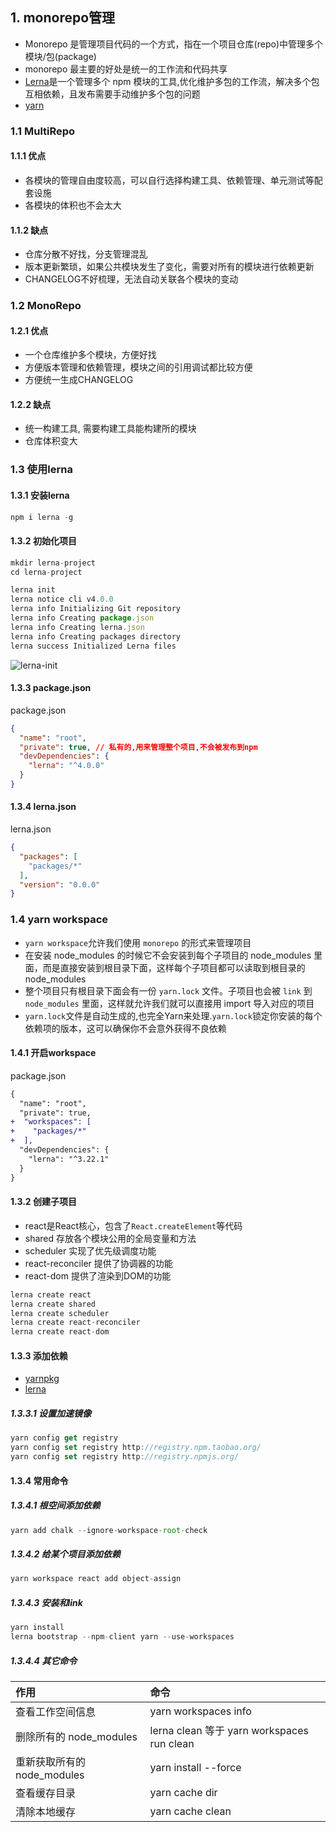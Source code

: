 ## 1. monorepo管理

- Monorepo 是管理项目代码的一个方式，指在一个项目仓库(repo)中管理多个模块/包(package)
- monorepo 最主要的好处是统一的工作流和代码共享
- [Lerna](https://github.com/lerna/lerna)是一个管理多个 npm 模块的工具,优化维护多包的工作流，解决多个包互相依赖，且发布需要手动维护多个包的问题
- [yarn](https://classic.yarnpkg.com/en/docs/cli/)

### 1.1 MultiRepo

#### 1.1.1 优点

- 各模块的管理自由度较高，可以自行选择构建工具、依赖管理、单元测试等配套设施
- 各模块的体积也不会太大

#### 1.1.2 缺点

- 仓库分散不好找，分支管理混乱
- 版本更新繁琐，如果公共模块发生了变化，需要对所有的模块进行依赖更新
- CHANGELOG不好梳理，无法自动关联各个模块的变动

### 1.2 MonoRepo

#### 1.2.1 优点

- 一个仓库维护多个模块，方便好找
- 方便版本管理和依赖管理，模块之间的引用调试都比较方便
- 方便统一生成CHANGELOG

#### 1.2.2 缺点

- 统一构建工具, 需要构建工具能构建所的模块
- 仓库体积变大

### 1.3 使用lerna

#### 1.3.1 安装lerna

```js
npm i lerna -g
```

#### 1.3.2 初始化项目

```js
mkdir lerna-project
cd lerna-project

lerna init
lerna notice cli v4.0.0
lerna info Initializing Git repository
lerna info Creating package.json
lerna info Creating lerna.json
lerna info Creating packages directory
lerna success Initialized Lerna files
```

![lerna-init](http://wuxiao-tech-doc.oss-cn-hangzhou.aliyuncs.com/2022-02-28-125809.png)

#### 1.3.3 package.json

package.json

```json
{
  "name": "root",
  "private": true, // 私有的,用来管理整个项目,不会被发布到npm
  "devDependencies": {
    "lerna": "^4.0.0"
  }
}
```

#### 1.3.4 lerna.json

lerna.json

```json
{
  "packages": [
    "packages/*"
  ],
  "version": "0.0.0"
}
```

### 1.4 yarn workspace

- `yarn workspace`允许我们使用 `monorepo` 的形式来管理项目
- 在安装 node_modules 的时候它不会安装到每个子项目的 node_modules 里面，而是直接安装到根目录下面，这样每个子项目都可以读取到根目录的 node_modules
- 整个项目只有根目录下面会有一份 `yarn.lock` 文件。子项目也会被 `link` 到 `node_modules` 里面，这样就允许我们就可以直接用 import 导入对应的项目
- `yarn.lock`文件是自动生成的,也完全Yarn来处理.`yarn.lock`锁定你安装的每个依赖项的版本，这可以确保你不会意外获得不良依赖

#### 1.4.1 开启workspace

package.json

```diff
{
  "name": "root",
  "private": true, 
+  "workspaces": [
+    "packages/*"
+  ],
  "devDependencies": {
    "lerna": "^3.22.1"
  }
}
```

#### 1.3.2 创建子项目

- react是React核心，包含了`React.createElement`等代码
- shared 存放各个模块公用的全局变量和方法
- scheduler 实现了优先级调度功能
- react-reconciler 提供了协调器的功能
- react-dom 提供了渲染到DOM的功能

```js
lerna create react
lerna create shared
lerna create scheduler
lerna create react-reconciler
lerna create react-dom
```

#### 1.3.3 添加依赖

- [yarnpkg](https://classic.yarnpkg.com/en/docs/cli)
- [lerna](https://github.com/lerna/lerna#readme)

##### 1.3.3.1 设置加速镜像

```js
yarn config get registry
yarn config set registry http://registry.npm.taobao.org/
yarn config set registry http://registry.npmjs.org/
```

#### 1.3.4 常用命令

##### 1.3.4.1 根空间添加依赖

```js
yarn add chalk --ignore-workspace-root-check
```

##### 1.3.4.2 给某个项目添加依赖

```js
yarn workspace react add object-assign
```

##### 1.3.4.3 安装和link

```js
yarn install
lerna bootstrap --npm-client yarn --use-workspaces
```

##### 1.3.4.4 其它命令

| 作用                        | 命令                                       |
| :-------------------------- | :----------------------------------------- |
| 查看工作空间信息            | yarn workspaces info                       |
| 删除所有的 node_modules     | lerna clean 等于 yarn workspaces run clean |
| 重新获取所有的 node_modules | yarn install --force                       |
| 查看缓存目录                | yarn cache dir                             |
| 清除本地缓存                | yarn cache clean                           |